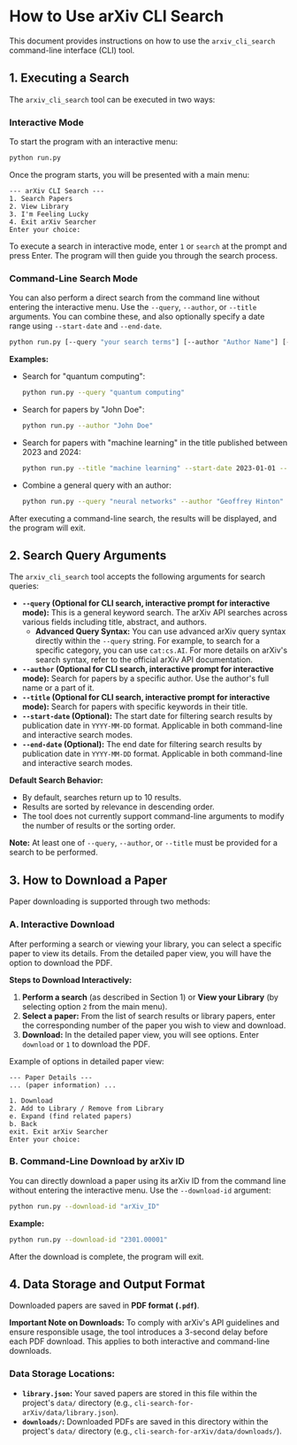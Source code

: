 # How to Use arXiv CLI Search

This document provides instructions on how to use the `arxiv_cli_search` command-line interface (CLI) tool.

## 1. Executing a Search

The `arxiv_cli_search` tool can be executed in two ways:

### Interactive Mode

To start the program with an interactive menu:

```bash
python run.py
```

Once the program starts, you will be presented with a main menu:

```
--- arXiv CLI Search ---
1. Search Papers
2. View Library
3. I'm Feeling Lucky
4. Exit arXiv Searcher
Enter your choice:
```

To execute a search in interactive mode, enter `1` or `search` at the prompt and press Enter. The program will then guide you through the search process.

### Command-Line Search Mode

You can also perform a direct search from the command line without entering the interactive menu. Use the `--query`, `--author`, or `--title` arguments. You can combine these, and also optionally specify a date range using `--start-date` and `--end-date`.

```bash
python run.py [--query "your search terms"] [--author "Author Name"] [--title "Paper Title Keywords"] [--start-date YYYY-MM-DD] [--end-date YYYY-MM-DD]
```

**Examples:**

*   Search for "quantum computing":
    ```bash
    python run.py --query "quantum computing"
    ```

*   Search for papers by "John Doe":
    ```bash
    python run.py --author "John Doe"
    ```

*   Search for papers with "machine learning" in the title published between 2023 and 2024:
    ```bash
    python run.py --title "machine learning" --start-date 2023-01-01 --end-date 2024-12-31
    ```

*   Combine a general query with an author:
    ```bash
    python run.py --query "neural networks" --author "Geoffrey Hinton"
    ```

After executing a command-line search, the results will be displayed, and the program will exit.

## 2. Search Query Arguments

The `arxiv_cli_search` tool accepts the following arguments for search queries:

*   **`--query` (Optional for CLI search, interactive prompt for interactive mode):** This is a general keyword search. The arXiv API searches across various fields including title, abstract, and authors.
    *   **Advanced Query Syntax:** You can use advanced arXiv query syntax directly within the `--query` string. For example, to search for a specific category, you can use `cat:cs.AI`. For more details on arXiv's search syntax, refer to the official arXiv API documentation.
*   **`--author` (Optional for CLI search, interactive prompt for interactive mode):** Search for papers by a specific author. Use the author's full name or a part of it.
*   **`--title` (Optional for CLI search, interactive prompt for interactive mode):** Search for papers with specific keywords in their title.
*   **`--start-date` (Optional):** The start date for filtering search results by publication date in `YYYY-MM-DD` format. Applicable in both command-line and interactive search modes.
*   **`--end-date` (Optional):** The end date for filtering search results by publication date in `YYYY-MM-DD` format. Applicable in both command-line and interactive search modes.

**Default Search Behavior:**
*   By default, searches return up to 10 results.
*   Results are sorted by relevance in descending order.
*   The tool does not currently support command-line arguments to modify the number of results or the sorting order.

**Note:** At least one of `--query`, `--author`, or `--title` must be provided for a search to be performed.

## 3. How to Download a Paper

Paper downloading is supported through two methods:

### A. Interactive Download

After performing a search or viewing your library, you can select a specific paper to view its details. From the detailed paper view, you will have the option to download the PDF.

**Steps to Download Interactively:**

1.  **Perform a search** (as described in Section 1) or **View your Library** (by selecting option `2` from the main menu).
2.  **Select a paper:** From the list of search results or library papers, enter the corresponding number of the paper you wish to view and download.
3.  **Download:** In the detailed paper view, you will see options. Enter `download` or `1` to download the PDF.

Example of options in detailed paper view:

```
--- Paper Details ---
... (paper information) ...

1. Download
2. Add to Library / Remove from Library
e. Expand (find related papers)
b. Back
exit. Exit arXiv Searcher
Enter your choice:
```

### B. Command-Line Download by arXiv ID

You can directly download a paper using its arXiv ID from the command line without entering the interactive menu. Use the `--download-id` argument:

```bash
python run.py --download-id "arXiv_ID"
```

**Example:**

```bash
python run.py --download-id "2301.00001"
```

After the download is complete, the program will exit.

## 4. Data Storage and Output Format

Downloaded papers are saved in **PDF format (`.pdf`)**.

**Important Note on Downloads:** To comply with arXiv's API guidelines and ensure responsible usage, the tool introduces a 3-second delay before each PDF download. This applies to both interactive and command-line downloads.

### Data Storage Locations:
*   **`library.json`:** Your saved papers are stored in this file within the project's `data/` directory (e.g., `cli-search-for-arXiv/data/library.json`).
*   **`downloads/`:** Downloaded PDFs are saved in this directory within the project's `data/` directory (e.g., `cli-search-for-arXiv/data/downloads/`).
